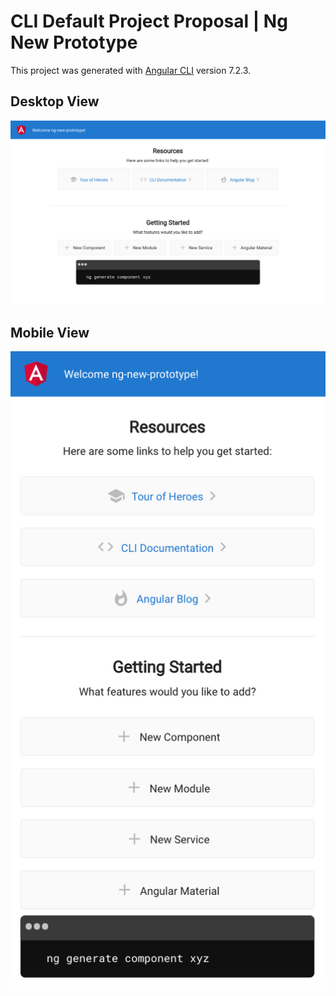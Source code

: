 # CLI Default Project Proposal | Ng New Prototype

This project was generated with [Angular CLI](https://github.com/angular/angular-cli) version 7.2.3.

## Desktop View

![desktop view](/src/assets/cli-app-desktop.png "Desktop View")

## Mobile View

![mobile view](/src/assets/cli-app-mobile.png "Mobile View")
